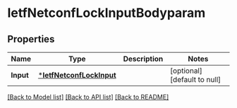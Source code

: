# IetfNetconfLockInputBodyparam

## Properties
Name | Type | Description | Notes
------------ | ------------- | ------------- | -------------
**Input** | [***IetfNetconfLockInput**](ietf.netconf.lock.Input.md) |  | [optional] [default to null]

[[Back to Model list]](../README.md#documentation-for-models) [[Back to API list]](../README.md#documentation-for-api-endpoints) [[Back to README]](../README.md)


